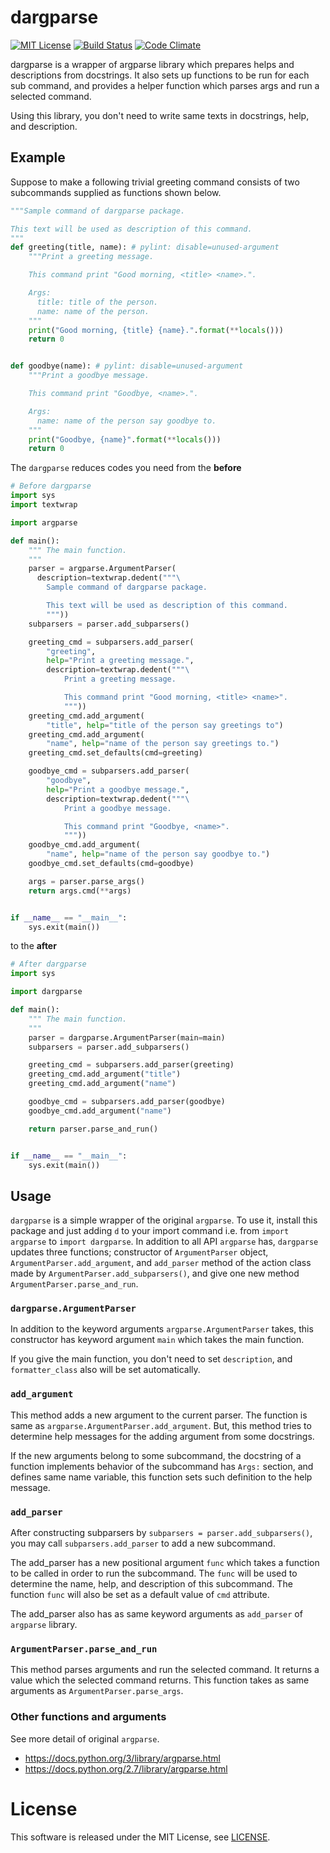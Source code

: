 dargparse
==========
[![MIT License](http://img.shields.io/badge/license-MIT-blue.svg?style=flat)](LICENSE)
[![Build Status](https://travis-ci.org/jkawamoto/dargparse.svg?branch=master)](https://travis-ci.org/jkawamoto/dargparse)
[![Code Climate](https://codeclimate.com/github/jkawamoto/dargparse/badges/gpa.svg)](https://codeclimate.com/github/jkawamoto/dargparse)

dargparse is a wrapper of argparse library which prepares helps and descriptions
from docstrings. It also sets up functions to be run for each sub command,
and provides a helper function which parses args and run a selected command.

Using this library, you don't need to write same texts in docstrings, help,
and description.

Example
---------
Suppose to make a following trivial greeting command consists of two subcommands
supplied as functions shown below.

```python
"""Sample command of dargparse package.

This text will be used as description of this command.
"""
def greeting(title, name): # pylint: disable=unused-argument
    """Print a greeting message.

    This command print "Good morning, <title> <name>.".

    Args:
      title: title of the person.
      name: name of the person.
    """
    print("Good morning, {title} {name}.".format(**locals()))
    return 0


def goodbye(name): # pylint: disable=unused-argument
    """Print a goodbye message.

    This command print "Goodbye, <name>.".

    Args:
      name: name of the person say goodbye to.
    """
    print("Goodbye, {name}".format(**locals()))
    return 0
```

The `dargparse` reduces codes you need from the **before**
```python
# Before dargparse
import sys
import textwrap

import argparse

def main():
    """ The main function.
    """
    parser = argparse.ArgumentParser(
      description=textwrap.dedent("""\
        Sample command of dargparse package.

        This text will be used as description of this command.
        """))
    subparsers = parser.add_subparsers()

    greeting_cmd = subparsers.add_parser(
        "greeting",
        help="Print a greeting message.",
        description=textwrap.dedent("""\
            Print a greeting message.

            This command print "Good morning, <title> <name>".
            """))
    greeting_cmd.add_argument(
        "title", help="title of the person say greetings to")
    greeting_cmd.add_argument(
        "name", help="name of the person say greetings to.")
    greeting_cmd.set_defaults(cmd=greeting)

    goodbye_cmd = subparsers.add_parser(
        "goodbye",
        help="Print a goodbye message.",
        description=textwrap.dedent("""\
            Print a goodbye message.

            This command print "Goodbye, <name>".
            """))
    goodbye_cmd.add_argument(
        "name", help="name of the person say goodbye to.")
    goodbye_cmd.set_defaults(cmd=goodbye)

    args = parser.parse_args()
    return args.cmd(**args)


if __name__ == "__main__":
    sys.exit(main())
```
to the **after**
```python
# After dargparse
import sys

import dargparse

def main():
    """ The main function.
    """
    parser = dargparse.ArgumentParser(main=main)
    subparsers = parser.add_subparsers()

    greeting_cmd = subparsers.add_parser(greeting)
    greeting_cmd.add_argument("title")
    greeting_cmd.add_argument("name")

    goodbye_cmd = subparsers.add_parser(goodbye)
    goodbye_cmd.add_argument("name")

    return parser.parse_and_run()


if __name__ == "__main__":
    sys.exit(main())
```


Usage
------
`dargparse` is a simple wrapper of the original `argparse`. To use it, install
this package and just adding `d` to your import command i.e. from
`import argparse` to `import dargparse`. In addition to all API `argparse` has,
`dargparse` updates three functions; constructor of `ArgumentParser` object,
`ArgumentParser.add_argument`, and `add_parser` method of the action class made
by `ArgumentParser.add_subparsers()`, and give one new method
`ArgumentParser.parse_and_run`.

### `dargparse.ArgumentParser`
In addition to the keyword arguments `argparse.ArgumentParser` takes,
this constructor has keyword argument `main` which takes the main function.

If you give the main function, you don't need to set `description`, and
`formatter_class` also will be set automatically.

### `add_argument`
This method adds a new argument to the current parser. The function is
same as `argparse.ArgumentParser.add_argument`. But, this method
tries to determine help messages for the adding argument from some
docstrings.

If the new arguments belong to some subcommand, the docstring
of a function implements behavior of the subcommand has `Args:` section,
and defines same name variable, this function sets such
definition to the help message.

### `add_parser`
After constructing subparsers by `subparsers = parser.add_subparsers()`,
you may call `subparsers.add_parser` to add a new subcommand.

The add_parser has a new positional argument `func` which takes a function
to be called in order to run the subcommand. The `func` will be used
to determine the name, help, and description of this subcommand. The
function `func` will also be set as a default value of `cmd` attribute.

The add_parser also has as same keyword arguments as `add_parser` of `argparse`
library.

### `ArgumentParser.parse_and_run`
This method parses arguments and run the selected command. It returns a value
which the selected command returns. This function takes as same arguments as
`ArgumentParser.parse_args`.


### Other functions and arguments
See more detail of original `argparse`.
- https://docs.python.org/3/library/argparse.html
- https://docs.python.org/2.7/library/argparse.html


License
=========
This software is released under the MIT License, see [LICENSE](LICENSE).
